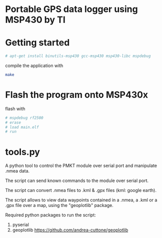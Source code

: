 # Portable GPS data logger using MSP430 by TI

# Getting started

```bash
# apt-get install binutils-msp430 gcc-msp430 msp430-libc mspdebug
```

compile the application with

```bash
make
```

# Flash the program onto MSP430x

flash with
```bash
# mspdebug rf2500
# erase
# load main.elf
# run
```

# tools.py

A python tool to control the PMKT module over
serial port and manipulate .nmea data.

The script can send known commands to the module
over serial port.

The script can convert .nmea files to .kml & .gpx
files (kml: google earth).

The script allows to view data waypoints contained
in a .nmea, a .kml or a .gpx file over a map, using
the "geoplotlib" package.

Required python packages to run the script:

1. pyserial
2. geoplotlib <https://github.com/andrea-cuttone/geoplotlib>
